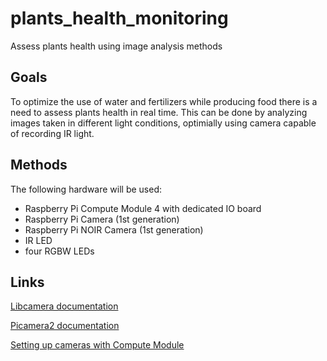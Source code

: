 # plants_health_monitoring
 Assess plants health using image analysis methods

## Goals
To optimize the use of water and fertilizers while producing food there is a need to assess plants health in real time. This can be done by analyzing images taken in different light conditions, optimially using camera capable of recording IR light.

## Methods
The following hardware will be used:
* Raspberry Pi Compute Module 4 with dedicated IO board
* Raspberry Pi Camera (1st generation)
* Raspberry Pi NOIR Camera (1st generation)
* IR LED
* four RGBW LEDs

## Links
[Libcamera documentation](https://www.raspberrypi.com/documentation/computers/camera_software.html#getting-started)

[Picamera2 documentation](https://datasheets.raspberrypi.com/camera/picamera2-manual.pdf)

[Setting up cameras with Compute Module](https://www.raspberrypi.com/documentation/computers/compute-module.html#attaching-a-raspberry-pi-camera-module)